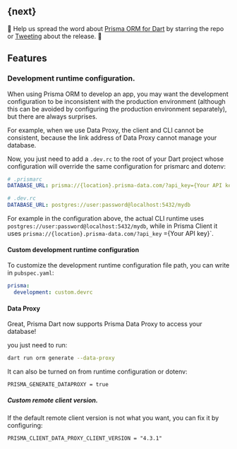 ## {next}

🌟 Help us spread the word about [Prisma ORM for Dart](https://github.com/odroe/prisma-dart) by starring the repo or [Tweeting](https://twitter.com/intent/tweet?text=Check%20out%20the%20latest%20@prisma%20ORM%20for%20Dart%20release%20v{next}🚀%0D%0A%0D%0Ahttps://github.com/odroe/prisma-dart/releases/tag/{next}) about the release. 🌟

## Features

### Development runtime configuration.

When using Prisma ORM to develop an app, you may want the development configuration to be inconsistent with the production environment (although this can be avoided by configuring the production environment separately), but there are always surprises.

For example, when we use Data Proxy, the client and CLI cannot be consistent, because the link address of Data Proxy cannot manage your database.

Now, you just need to add a `.dev.rc` to the root of your Dart project whose configuration will override the same configuration for prismarc and dotenv:

```yaml
# .prismarc
DATABASE_URL: prisma://{location}.prisma-data.com/?api_key={Your API key}

# .dev.rc
DATABASE_URL: postgres://user:password@localhost:5432/mydb
```

For example in the configuration above, the actual CLI runtime uses `postgres://user:password@localhost:5432/mydb`, while in Prisma Client it uses `prisma://{location}.prisma-data.com/?api_key` ={Your API key}`.

#### Custom development runtime configuration

To customize the development runtime configuration file path, you can write in `pubspec.yaml`:

```yaml
prisma:
  development: custom.devrc
```

#### Data Proxy

Great, Prisma Dart now supports Prisma Data Proxy to access your database!

you just need to run:

```bash
dart run orm generate --data-proxy
```

It can also be turned on from runtime configuration or dotenv:

```
PRISMA_GENERATE_DATAPROXY = true
```

##### Custom remote client version.

If the default remote client version is not what you want, you can fix it by configuring:

```
PRISMA_CLIENT_DATA_PROXY_CLIENT_VERSION = "4.3.1"
```
